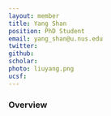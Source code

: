 ```yaml
---
layout: member
title: Yang Shan
position: PhD Student
email: yang_shan@u.nus.edu
twitter:
github:
scholar: 
photo: liuyang.png
ucsf: 
---
```


### Overview
